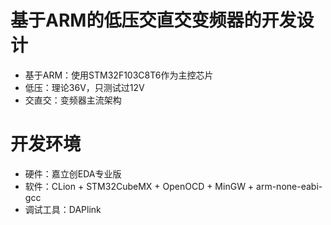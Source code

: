 # 基于ARM的低压交直交变频器的开发设计

- 基于ARM：使用STM32F103C8T6作为主控芯片
- 低压：理论36V，只测试过12V
- 交直交：变频器主流架构

# 开发环境

- 硬件：嘉立创EDA专业版
- 软件：CLion + STM32CubeMX + OpenOCD + MinGW + arm-none-eabi-gcc
- 调试工具：DAPlink